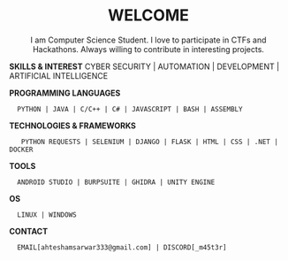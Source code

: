 <div align='center'>
      <h1>WELCOME</h1>
      <p>I am Computer Science Student. I love to participate in CTFs and Hackathons. Always willing to contribute in interesting projects.</p>
</div>
      
**SKILLS & INTEREST**
      <!-- {.no-copy} -->
      CYBER SECURITY | AUTOMATION | DEVELOPMENT | ARTIFICIAL INTELLIGENCE


**PROGRAMMING LANGUAGES**
    
      PYTHON | JAVA | C/C++ | C# | JAVASCRIPT | BASH | ASSEMBLY

**TECHNOLOGIES & FRAMEWORKS**

       PYTHON REQUESTS | SELENIUM | DJANGO | FLASK | HTML | CSS | .NET | DOCKER

**TOOLS**

      ANDROID STUDIO | BURPSUITE | GHIDRA | UNITY ENGINE

**OS**

      LINUX | WINDOWS

**CONTACT**
      
      EMAIL[ahteshamsarwar333@gmail.com] | DISCORD[_m45t3r]

